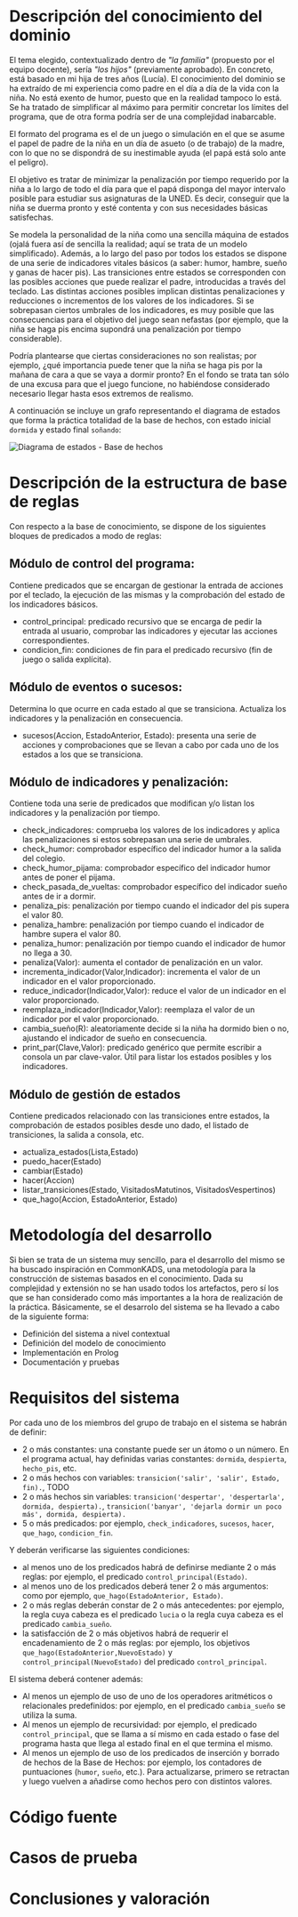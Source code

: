 # Descripción del conocimiento del dominio

El tema elegido, contextualizado dentro de *"la familia"* (propuesto por el equipo docente), sería *"los hijos"* 
(previamente aprobado). En concreto, está basado en mi hija de tres años (Lucía). El conocimiento del dominio se ha 
extraído de mi experiencia como padre en el día a día de la vida con la niña. No está exento de humor, puesto que en 
la realidad tampoco lo está. Se ha tratado de simplificar al máximo para permitir concretar los límites del programa,
 que de otra forma podría ser de una complejidad inabarcable.
 
El formato del programa es el de un juego o simulación en el que se asume el papel de padre de la niña en un día de asueto (o de trabajo) de la madre, con lo que no se dispondrá de su inestimable ayuda (el papá está solo ante el peligro). 

El objetivo es tratar de minimizar la penalización por tiempo requerido por la niña a lo largo de todo el día para que el papá disponga del mayor intervalo posible para estudiar sus asignaturas de la UNED. Es decir, conseguir que la niña se duerma pronto y esté contenta y con sus necesidades básicas satisfechas. 

Se modela la personalidad de la niña como una sencilla máquina  de estados (ojalá fuera así de sencilla la realidad; aquí se trata de un modelo simplificado). Además, a lo largo del paso por todos los estados se dispone de una serie de indicadores vitales básicos (a saber: humor, hambre, sueño y ganas de hacer pis). Las transiciones entre estados se corresponden con las posibles acciones que puede realizar el padre, introducidas a través del teclado. Las distintas acciones posibles implican distintas penalizaciones y reducciones o incrementos de los valores de los indicadores. Si se sobrepasan ciertos umbrales de los indicadores, es muy posible que las consecuencias para el objetivo del juego sean nefastas (por ejemplo, que la niña se haga pis encima supondrá una penalización por tiempo considerable).

Podría plantearse que ciertas consideraciones no son realistas; por ejemplo, ¿qué importancia puede tener que la niña se haga pis por la mañana de cara a que se vaya a dormir pronto? En el fondo se trata tan sólo de una excusa para que el juego funcione, no habiéndose considerado necesario llegar hasta esos extremos de realismo.
 
 A continuación se incluye un grafo representando el diagrama de estados que forma la práctica totalidad de la base de hechos, con estado inicial `dormida` y estado final `soñando`:
 
 ![Diagrama de estados - Base de hechos](./modelo.png)
  
# Descripción de la estructura de base de reglas
 
Con respecto a la base de conocimiento, se dispone de los siguientes bloques de predicados a modo de reglas: 
 
## Módulo de control del programa:

Contiene predicados que se encargan de gestionar la entrada de acciones por el teclado, la ejecución de las mismas y la comprobación del estado de los indicadores básicos.

- control_principal: predicado recursivo que se encarga de pedir la entrada al usuario, comprobar las indicadores y ejecutar las acciones correspondientes.
- condicion_fin: condiciones de fin para el predicado recursivo (fin de juego o salida explícita).

## Módulo de eventos o sucesos:
Determina lo que ocurre en cada estado al que se transiciona. Actualiza los indicadores y la penalización en consecuencia.
 - sucesos(Accion, EstadoAnterior, Estado): presenta una serie de acciones y comprobaciones que se llevan a cabo por cada uno de los estados a los que se transiciona.
 
 
## Módulo de indicadores y penalización:
 
Contiene toda una serie de predicados que modifican y/o listan los indicadores y la penalización por tiempo.
 
 - check_indicadores: comprueba los valores de los indicadores y aplica las penalizaciones si estos sobrepasan una serie de umbrales.
 - check_humor: comprobador específico del indicador humor a la salida del colegio.
 - check_humor_pijama: comprobador específico del indicador humor antes de poner el pijama.
 - check_pasada_de_vueltas: comprobador específico del indicador sueño antes de ir a dormir.
 - penaliza_pis: penalización por tiempo cuando el indicador del pis supera el valor 80.
 - penaliza_hambre: penalización por tiempo cuando el indicador de hambre supera el valor 80.
 - penaliza_humor: penalización por tiempo cuando el indicador de humor no llega a 30.
 - penaliza(Valor): aumenta el contador de penalización en un valor.
 - incrementa_indicador(Valor,Indicador): incrementa el valor de un indicador en el valor proporcionado.
 - reduce_indicador(Indicador,Valor): reduce el valor de un indicador en el valor proporcionado.
 - reemplaza_indicador(Indicador,Valor): reemplaza el valor de un indicador por el valor proporcionado.
 - cambia_sueño(R): aleatoriamente decide si la niña ha dormido bien o no, ajustando el indicador de sueño en consecuencia.
 - print_par(Clave,Valor): predicado genérico que permite escribir a consola un par clave-valor. Útil para listar los estados posibles y los indicadores.

## Módulo de gestión de estados
 
Contiene predicados relacionado con las transiciones entre estados, la comprobación de estados posibles desde uno dado, el listado de transiciones, la salida a consola, etc.
  
 - actualiza_estados(Lista,Estado)
 - puedo_hacer(Estado)
 - cambiar(Estado)
 - hacer(Accion)
 - listar_transiciones(Estado, VisitadosMatutinos, VisitadosVespertinos)
 - que_hago(Accion, EstadoAnterior, Estado)

# Metodología del desarrollo

Si bien se trata de un sistema muy sencillo, para el desarrollo del mismo se ha buscado inspiración en CommonKADS, 
una metodología para la construcción de sistemas basados en el conocimiento. Dada su complejidad y extensión no se 
han usado todos los artefactos, pero sí los que se han considerado como más importantes a la hora de realización de 
la práctica. Básicamente, se el desarrolo del sistema se ha llevado a cabo de la siguiente forma:

- Definición del sistema a nivel contextual
- Definición del modelo de conocimiento
- Implementación en Prolog
- Documentación y pruebas


# Requisitos del sistema

Por cada uno de los miembros del grupo de trabajo en el sistema se habrán de definir:

- 2 o más constantes: una constante puede ser un átomo o un número. En el programa actual, hay definidas varias constantes: `dormida`, `despierta`, `hecho_pis`, etc. 
- 2 o más hechos con variables: `transicion('salir', 'salir', Estado, fin).`, TODO
- 2 o más hechos sin variables: `transicion('despertar', 'despertarla', dormida, despierta).`, `transicion('banyar', 'dejarla dormir un poco más', dormida, despierta).`
- 5 o más predicados: por ejemplo, `check_indicadores`, `sucesos`, `hacer`, `que_hago`, `condicion_fin`.

Y deberán verificarse las siguientes condiciones:

- al menos uno de los predicados habrá de definirse mediante 2 o más reglas: por ejemplo, el predicado `control_principal(Estado)`.
- al menos uno de los predicados deberá tener 2 o más argumentos: como por ejemplo, `que_hago(EstadoAnterior, Estado)`.
- 2 o más reglas deberán constar de 2 o más antecedentes: por ejemplo, la regla cuya cabeza es el predicado `lucia` o la regla cuya cabeza es el predicado `cambia_sueño`.
- la satisfacción de 2 o más objetivos habrá de requerir el encadenamiento de 2 o más reglas: por ejemplo, los objetivos `que_hago(EstadoAnterior,NuevoEstado)` y `control_principal(NuevoEstado)` del predicado `control_principal`.

El sistema deberá contener además:

- Al menos un ejemplo de uso de uno de los operadores aritméticos o relacionales predefinidos: por ejemplo, en el predicado `cambia_sueño` se utiliza la suma.
- Al menos un ejemplo de recursividad: por ejemplo, el predicado `control_principal`, que se llama a sí mismo en cada estado o fase del programa hasta que llega al estado final en el que termina el mismo.
- Al menos un ejemplo de uso de los predicados de inserción y borrado de hechos de la Base de Hechos: por ejemplo, los contadores de puntuaciones (`humor`, `sueño`, etc.). Para actualizarse, primero se retractan y luego vuelven a añadirse como hechos pero con distintos valores.

# Código fuente

# Casos de prueba

# Conclusiones y valoración